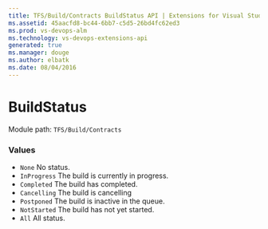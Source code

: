 ```yaml
---
title: TFS/Build/Contracts BuildStatus API | Extensions for Visual Studio Team Services
ms.assetid: 45aacfd8-bc44-6bb7-c5d5-26bd4fc62ed3
ms.prod: vs-devops-alm
ms.technology: vs-devops-extensions-api
generated: true
ms.manager: douge
ms.author: elbatk
ms.date: 08/04/2016
---
```


# BuildStatus

Module path: `TFS/Build/Contracts`

### Values

* `None` No status.
* `InProgress` The build is currently in progress.
* `Completed` The build has completed.
* `Cancelling` The build is cancelling
* `Postponed` The build is inactive in the queue.
* `NotStarted` The build has not yet started.
* `All` All status.

